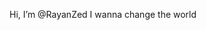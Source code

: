 Hi, I’m @RayanZed
I wanna change the world

<!---
RayanZed/RayanZed is a ✨ special ✨ repository because its `README.md` (this file) appears on your GitHub profile.
You can click the Preview link to take a look at your changes.
--->
